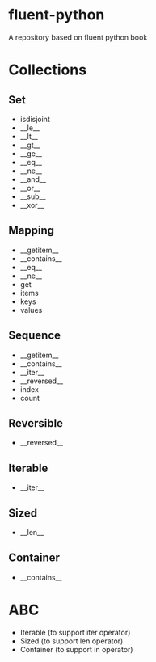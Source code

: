# fluent-python
A repository based on fluent python book

# Collections

## Set
* isdisjoint
* \_\_le\_\_
* \_\_lt\_\_
* \_\_gt\_\_
* \_\_ge\_\_
* \_\_eq\_\_
* \_\_ne\_\_
* \_\_and\_\_
* \_\_or\_\_
* \_\_sub\_\_
* \_\_xor\__

## Mapping
* \_\_getitem\_\_
* \_\_contains\_\_
* \_\_eq\_\_
* \_\_ne\_\_
* get
* items
* keys
* values

## Sequence
* \_\_getitem\_\_
* \_\_contains\_\_
* \_\_iter\_\_
* \_\_reversed\_\_
* index
* count

## Reversible
* \_\_reversed\_\_

## Iterable
* \_\_iter\_\_

## Sized
* \_\_len\_\_

## Container
* \_\_contains\_\_

# ABC

* Iterable (to support iter operator)
* Sized (to support len operator)
* Container (to support in operator)
